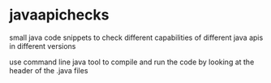 # javaapichecks
small java code snippets to check different capabilities of different java apis in different versions

use command line java tool to compile and run the code by looking at the header of the .java files

